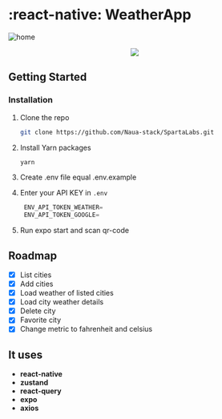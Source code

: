 # :react-native: WeatherApp

<!-- ABOUT THE PROJECT -->

![home](https://user-images.githubusercontent.com/62629609/153515567-3ddc5f44-cda6-4fa1-b044-7196ff75f0fa.jpeg)

<div align="center">
<img  src="https://user-images.githubusercontent.com/62629609/153515567-3ddc5f44-cda6-4fa1-b044-7196ff75f0fa.jpeg" />
</div>

<!-- GETTING STARTED -->

## Getting Started

### Installation

1. Clone the repo
   ```sh
   git clone https://github.com/Naua-stack/SpartaLabs.git
   ```
2. Install Yarn packages
   ```sh
   yarn
   ```
3. Create .env file equal .env.example

4. Enter your API KEY in `.env`
   ```js
    ENV_API_TOKEN_WEATHER=
    ENV_API_TOKEN_GOOGLE=
   ```
5. Run expo start and scan qr-code

## Roadmap

- [x] List cities
- [x] Add cities
- [x] Load weather of listed cities
- [x] Load city weather details
- [x] Delete city
- [x] Favorite city
- [x] Change metric to fahrenheit and celsius

## It uses

- **react-native**
- **zustand**
- **react-query**
- **expo**
- **axios**
